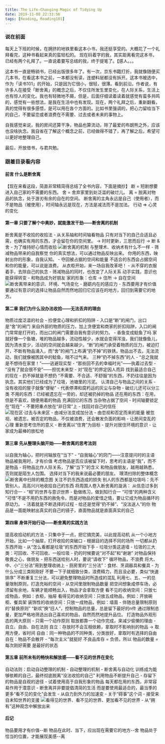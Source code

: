 ```yaml
---
title: The Life-Changing Magic of Tidying Up
date: 2019-11-08 22:33:56
tags: [Reading, Reading101]
---
```


### 说在前面
每天上下班的时候，在拥挤的地铁里看这本小书，我还挺享受的。大概花了一个礼拜看完，这种书看起来真的蛮轻松的。
现在码着字的我，其实距离看完这本书，已经有两个礼拜了。一直说着要写总结的我，终于提笔了。【感人。。。

这本书一直是畅销书，已经出版很多年了。有一次，京东书籍打折，我就像随便买几本书，在看这本书之前，一本都没有读，连塑料层都没有拆开。这本书被选中，作为「读书101」的开始，只是因为它很小，很轻，很薄。看到前沿，作者说，有许多人在接受「断舍离」的概念之后，不仅住所发生里变化，在人际关系，生活上也有惊人的变化。我也有轻微地不屑，但是，后面仔细读着读着就感觉有蛮多共鸣的，感觉有一些想法，是我在生活中也有发现。现在，两个礼拜之后，重新翻看，真的觉得有很多感悟，是可以用在各个方面的。比如书里强调的，把心力留给当下的自己，不要留恋或者浪费在不需要、过去或者未来的事物上。

自我感觉来说，我的房间还算干净，物品也算流动，除了最爱的布朗熊之外，应该也没啥执念。我自省在了解这个概念之前，已经做得不错了，再了解之后，希望可以更好地整理自己。

最后，开放借书，与君共勉。

### 跟着目录看内容
#### 前言 什么是断舍离
【现在来看这段，简直非常精简得总结了全书内容，下面是摘抄】
断 = 短剧想要进入自己家的不需要的东西。
舍 = 舍弃家里到处泛滥的破烂儿。
离 = 脱离对物品的执念，处于游刃有余的自在的空间。
断舍离的主角永远是自己（使用者），而不是物品（被使用），时间轴永远是现在，方法是减法而不是加法。
行动 => 心灵的变化

#### 第一章 只要了解个中奥妙，就能激发干劲——断舍离的机制
断舍离是不收拾的收拾法
    - 从关系轴和时间轴看物品
      只有对当下的自己合适且必需，也确实有用的东西，才会留在你的空间里。
      -> 时时更新，三思而后行 -> 断 & 舍
    - 为了维持好心情而收拾
![断舍离的机制](../../../../pics/chapter-1-1.jpg)
与整理术、收纳术有什么不一样
    - 筛减物品带来的自我察觉
      你的真实想法，可以通过物品反映出来。
      你用的东西，映射出你的形象，自我认知。
    - 夺回被占据的空间和能量
      不适合的东西会占据空间和你的能量，可以说是浪费。
从衣柜开始，来一场自我改革吧！
    - 从不穿的衣服着手，去除自己的执念
    - 筛减物品的同时，也改变了人际关系
动手实践，意识也能获得转变
    - 和物品成为好朋友
      家的形象：仓库 -> 住所 -> 自在空间
![断舍离带来的意识、环境、气场变化](../../../../pics/chapter-1-2.jpg)
    - 磨砺内在的感应力
    - 东西要用才有价值
      要通过有意识的选择让物品自然而然地回归它应该在的地方，回归到需要它的地方。

#### 第二章 我们为什么没办法收拾——无法丢弃的理由
物质过度泛滥的社会
    - 捡便宜心理和折扣的陷阱
    - 入口是“断”的闸门，出口是“舍”的闸门
      来自外部的物质的压力，加上贪便宜和商家的折扣陷阱，入口的闸门常常是打开的，而出口的闸门需要自我有意识的努力。
    - 香鱼变成鲶鱼了吗
      家就好像一个鱼塘，堆的物品越多，流动性越少，水就会变得浑浊，我们就像鱼儿，因为清水变少，活动的空间就会越来越少。“断”的闸门承受着物质的压力，被迫打开，不断有物品涌入，而“舍”的闸门上布满“扔不掉”的铁锈，物品出不去，无法流动，我们就像被困其中的鲶鱼，喘不过气来。
三种“扔不掉东西”的人
    - “总之我就是不想待在家里！”——逃避现实型
    - “那些回不去的幸福时光”——执着过去型
    - “没有了就会很不安”——担忧未来型
    - 对“现在”的界定因人而异
      找到最适合自己的现在
    - 扔不掉就是不想扔
      “不需要、不合适、不舒服”的东西，不扔往往是因为执念。其实他们已经成为了垃圾，池塘里的污泥。
认清自己与物品之间的关系
    - 没有收拾的屋子就像“便秘”
    - 代表停滞和腐朽运的灰尘与杂物
    - 破烂儿还可以分三类
      不用的东西：已经被遗忘在一旁的，却还被扔掉的物品
      还在用的东西：在用，但是不喜欢，随便用着的物品
      充满回忆的东西
当杂物占据了空间
    - 时间轴要锁定在“现在”
    - 不要把重点放在“非日常”上
    - 找回对自己的信任
![现在区·过去与未来区](../../../../pics/chapter-2-1.jpg)
    - 由减分法变成加分法
    - 由忽视和否定而来的能量
      被忽视、被遗忘，被否定的物品，不仅被浪费，还会散发负面的影响
    - 让房间变乱的心理
重新思考住所的意义
    - 断舍离以“住育”为目标
    - 提升对居住环境的意识
    - 让家成为最棒的放松地

#### 第三章 先从整理头脑开始——断舍离的思考法则
以自我为轴心，把时间轴放在“当下”
    - “自我轴心”的窍门——注意提问时的主语
      物品被我用时，才有价值
      考虑物品是否应该被留下时，思考的主语是“我”，而不是物品
    - 将物品比作人际关系，了解“当下”的含义
      和物品做朋友，越用越熟悉，否则就是陌生人包围。
      选择对当下的我来说最必要的朋友。
理清扫除的整体概念
![断舍离中扫除的概念图](../../../../pics/chapter-3-1.jpg)
关注不扔东西造成的损失
别人的东西都是垃圾吗：先不管别人，高高兴兴地收拾自己的东西
将周围人卷入断舍离的漩涡：
从信息过多到知行合一
    - “相”的世界与意识世界
    - 勤做练习，做到知行合一
“可惜”的两种含义
    “可惜”不是不用扔东西的赦免令，而是对物品的爱惜之情，要让它成为物品循环的原动力。
    - 活着就是不断选择的过程
    - 给还是觉得“扔不掉”、“没法送人”的你
      物品是一面能映射出真实的自己的镜子，直面物品就是直面真实的自己

#### 第四章 身体开始行动——断舍离的实践方法
提高收拾动机的方法
    - 只集中于一点，把它搞完美，以此提高动机
      从一个小地方开始，比如一个抽屉，打开收拾的突破口
    - 根据目的选择不同的场所
一切都从扔东西开始
    - 从“怎么看都是垃圾”的东西开始下手
    - 垃圾分类这道墙
    - 垃圾的三大类：可回收、不可回收、一般垃圾
    - 扔的时候要说“对不起”和“谢谢”
      对物品保持敬畏之心，做朋友
    - 把东西送给别人时，要说“请收下”
      循环物品，不浪费
将大、中、小“三分法”用到整理收纳上
    - 厨房里的“三分法”：食材、烹调器具和餐具
    - 为什么分成三类刚刚好
      不要一下子就细致分类，浪费精力，而且没必要，类似“快速排序”
      不断重复三分法，可以避免整理物品时所造成的混乱
利用七、五、一的总量限制原则，打造充裕的空间
    - 从空间里限制物品数量
      把空间想象成停车场，必须留有余地，车辆才能顺畅出入，物品才会拿取方便
      看不见的收纳空间：只放七成物品，例如：衣柜，抽屉
      看得见的收纳空间：只放五成物品，例如：开放碗柜、餐具架
      装饰性的收纳空间：只放一成物品，例如：墙面
    - 伴随总量限制原则的“替换原则”
      “新欢”换“旧人”，控制物品的总量，总是留下最好的n件
      通过限制总量，更加严格地筛选出自己喜欢的物品，自然而然地提升品位。
打造物品外观形态的两大原则
    - 只需一个动作原则
      取放都靠一个动作完成，来减少偷懒的理由
    - 自立、自由、自在法则
      自立：存放时不会互相依赖，拿取时不影响别的物品 -> 取用方便，省时间
      自由：同一种物品的不同种类，分类放好，拿取时有选择的自由
      自在：物品不会散开
    - “每次主义”就挺好
      不良品库存 = 负债，所以 物品的数量 = 每次刚好需要 是最好的状态

#### 第五章 前所未有的畅快和解放感——看不见的世界在变化
自动法则：启动自动整理的机制
    - 自动整理的机制
    - 断舍离与自动化
      训练成为能够依赖的自己，最终彻底脱离“没法收拾的自己”
利用物品不断提升自己
    - 存留下的物品是自观的途径
    - 试着使用高于自我形象的物品
      每天都在用的东西，非常容易作用于潜意识
    - 断舍离并非要提倡清简的生活
      而是要使用最适合的，最当季的
更多“看不见的变化”会发生
    - 从自力到外力的加速变
    - 关于“碍事”这个词
    - 接受来自未知世界的支援
![看得见的世界、看不见的世界、更加看不见的世界](../../../../pics/chapter-5-1.jpg)
    - 从“拥有”这种观念中解放出来

#### 后记
物品要用才有价值--断
物品在此时、当下，应出现在需要它的地方--舍
物品处于恰当的位置，才能展现美感--离